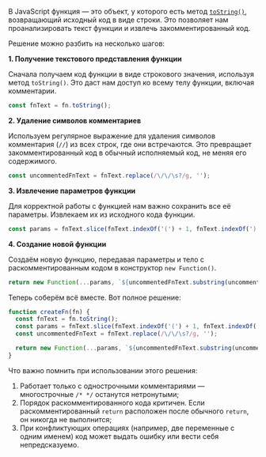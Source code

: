 В JavaScript функция — это объект, у которого есть метод [`toString()`](/js/object-tostring/), возвращающий исходный код в виде строки. Это позволяет нам проанализировать текст функции и извлечь закомментированный код.

Решение можно разбить на несколько шагов:

**1. Получение текстового представления функции**

Сначала получаем код функции в виде строкового значения, используя метод `toString()`. Это даст нам доступ ко всему телу функции, включая комментарии.

```js
const fnText = fn.toString();
```

**2. Удаление символов комментариев**

Используем регулярное выражение для удаления символов комментария (`//`) из всех строк, где они встречаются. Это превращает закомментированный код в обычный исполняемый код, не меняя его содержимого.

```js
const uncommentedFnText = fnText.replace(/\/\/\s?/g, '');
```

**3. Извлечение параметров функции**

Для корректной работы с функцией нам важно сохранить все её параметры. Извлекаем их из исходного кода функции.

```js
const params = fnText.slice(fnText.indexOf('(') + 1, fnText.indexOf(')')).split(',').map(p => p.trim());
```

**4. Создание новой функции**

Создаём новую функцию, передавая параметры и тело с раскомментированным кодом в конструктор `new Function()`.

```js
return new Function(...params, `${uncommentedFnText.substring(uncommentedFnText.indexOf('{'))}`);
```

Теперь соберём всё вместе. Вот полное решение:

```js
function createFn(fn) {
  const fnText = fn.toString();
  const params = fnText.slice(fnText.indexOf('(') + 1, fnText.indexOf(')')).split(',').map(p => p.trim());
  const uncommentedFnText = fnText.replace(/\/\/\s?/g, '');

  return new Function(...params, `${uncommentedFnText.substring(uncommentedFnText.indexOf('{'))}`);
}
```

Что важно помнить при использовании этого решения:

1. Работает только с однострочными комментариями — многострочные `/* */` останутся нетронутыми;
2. Порядок раскомментированного кода критичен. Если раскомментированный `return` расположен после обычного `return`, он никогда не выполнится;
3. При конфликтующих операциях (например, две переменные с одним именем) код может выдать ошибку или вести себя непредсказуемо.